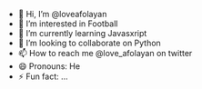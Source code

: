 - 👋 Hi, I’m @loveafolayan
- 👀 I’m interested in Football
- 🌱 I’m currently learning Javasxript
- 💞️ I’m looking to collaborate on Python
- 📫 How to reach me @love_afolayan on twitter
- 😄 Pronouns: He
- ⚡ Fun fact: ...

<!---
loveafolayan/loveafolayan is a ✨ special ✨ repository because its `README.md` (this file) appears on your GitHub profile.
You can click the Preview link to take a look at your changes.
--->
